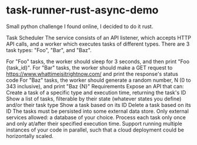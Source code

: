 # task-runner-rust-async-demo

Small python challenge I found online, I decided to do it rust. 

Task Scheduler
The service consists of an API listener, which accepts HTTP API calls, and a worker which executes tasks of different types. There are 3 task types: "Foo", "Bar", and "Baz".

For "Foo" tasks, the worker should sleep for 3 seconds, and then print "Foo {task_id}".
For "Bar" tasks, the worker should make a GET request to https://www.whattimeisitrightnow.com/ and print the response's status code
For "Baz" tasks, the worker should generate a random number, N (0 to 343 inclusive), and print "Baz {N}"
Requirements
Expose an API that can:
Create a task of a specific type and execution time, returning the task's ID
Show a list of tasks, filterable by their state (whatever states you define) and/or their task type
Show a task based on its ID
Delete a task based on its ID
The tasks must be persisted into some external data store.
Only external services allowed: a database of your choice.
Process each task only once and only at/after their specified execution time.
Support running multiple instances of your code in parallel, such that a cloud deployment could be horizontally scaled.
